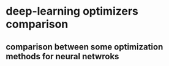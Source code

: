 # deep-learning optimizers comparison

## comparison between some optimization methods for neural netwroks
